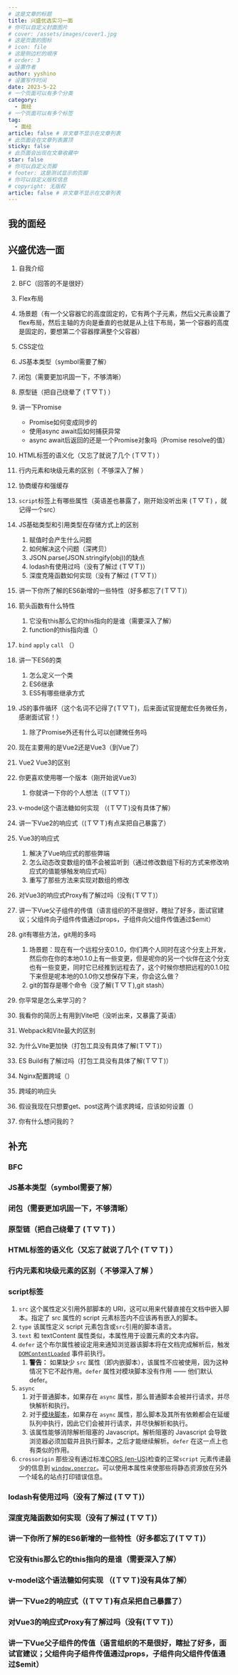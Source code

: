 ```yaml
---
# 这是文章的标题
title: 兴盛优选实习一面
# 你可以自定义封面图片
# cover: /assets/images/cover1.jpg
# 这是页面的图标
# icon: file
# 这是侧边栏的顺序
# order: 3
# 设置作者
author: yyshino
# 设置写作时间
date: 2023-5-22
# 一个页面可以有多个分类
category:
  - 面经
# 一个页面可以有多个标签
tag:
  - 面经
article: false # 非文章不显示在文章列表
# 此页面会在文章列表置顶
sticky: false
# 此页面会出现在文章收藏中
star: false
# 你可以自定义页脚
# footer: 这是测试显示的页脚
# 你可以自定义版权信息
# copyright: 无版权
article: false # 非文章不显示在文章列表
---
```


## 我的面经

## 兴盛优选一面

1. 自我介绍

2. BFC（回答的不是很好）

3. Flex布局

4. 场景题（有一个父容器它的高度固定的，它有两个子元素，然后父元素设置了flex布局，然后主轴的方向是垂直的也就是从上往下布局，第一个容器的高度是固定的，要想第二个容器撑满整个父容器）

5. CSS定位
6. JS基本类型（symbol需要了解）
7. 闭包（需要更加巩固一下，不够清晰）
8. 原型链（把自己绕晕了 (Ｔ▽Ｔ) ）
9. 讲一下Promise
   - Promise如何变成同步的
   - 使用async await后如何捕获异常
   - async await后返回的还是一个Promise对象吗（Promise resolve的值）
10. HTML标签的语义化（又忘了就说了几个 (Ｔ▽Ｔ) ）
11. 行内元素和块级元素的区别（ 不够深入了解 ）
12. 协商缓存和强缓存
13. `script`标签上有哪些属性（英语差也暴露了，刚开始没听出来  (Ｔ▽Ｔ) ，就记得一个src）
14. JS基础类型和引用类型在存储方式上的区别
    1. 赋值时会产生什么问题
    2. 如何解决这个问题（深拷贝）
    3. JSON.parse(JSON.stringify(obj))的缺点
    4. lodash有使用过吗（没有了解过 (Ｔ▽Ｔ)）
    5. 深度克隆函数如何实现（没有了解过 (Ｔ▽Ｔ)）
15. 讲一下你所了解的ES6新增的一些特性（好多都忘了(Ｔ▽Ｔ)）
16. 箭头函数有什么特性
    1. 它没有this那么它的this指向的是谁（需要深入了解）
    2. function的this指向谁（）
17. `bind` `apply` `call` （）
18. 讲一下ES6的类
    1. 怎么定义一个类
    2. ES6继承
    3. ES5有哪些继承方式
19. JS的事件循环（这个名词不记得了(Ｔ▽Ｔ)，后来面试官提醒宏任务微任务，感谢面试官！）
    1. 除了Promise外还有什么可以创建微任务吗
20. 现在主要用的是Vue2还是Vue3（到Vue了）
21. Vue2 Vue3的区别
22. 你更喜欢使用哪一个版本（刚开始说Vue3）
    1. 你就讲一下你的个人想法（(Ｔ▽Ｔ)）
23. v-model这个语法糖如何实现 （(Ｔ▽Ｔ)没有具体了解）
24. 讲一下Vue2的响应式（(Ｔ▽Ｔ)有点呆把自己暴露了）
25. Vue3的响应式
    1. 解决了Vue响应式的那些弊端
    2. 怎么动态改变数组的值不会被监听到（通过修改数组下标的方式来修改响应式的值能够触发响应式吗）
    3. 重写了那些方法来实现对数组的修改
26. 对Vue3的响应式Proxy有了解过吗（没有(Ｔ▽Ｔ)）
27. 讲一下Vue父子组件的传值（语言组织的不是很好，瞎扯了好多，面试官建议；父组件向子组件传值通过props，子组件向父组件传值通过$emit）
28. git有哪些方法，git用的多吗
    1. 场景题：现在有一个远程分支0.1.0，你们两个人同时在这个分支上开发，然后你在你的本地0.1.0上有一些变更，但是呢你的另一个伙伴在这个分支也有一些变更，同时它已经推到远程去了，这个时候你想把远程的0.1.0拉下来但是呢本地的0.1.0你又想保存下来，你会这么做？
    2. git的暂存是哪个命令（没了解(Ｔ▽Ｔ),git stash）
29. 你平常是怎么来学习的？
30. 我看你的简历上有用到Vite吧（没听出来，又暴露了英语）
31. Webpack和Vite最大的区别 
32. 为什么Vite更加快（打包工具没有具体了解(Ｔ▽Ｔ)）
33. ES Build有了解过吗（打包工具没有具体了解(Ｔ▽Ｔ)）
34. Nginx配置跨域（）
35. 跨域的响应头
36. 假设我现在只想要get、post这两个请求跨域，应该如何设置（）
37. 你有什么想问我的？





## 补充



### BFC



### JS基本类型（symbol需要了解）



### 闭包（需要更加巩固一下，不够清晰）



### 原型链（把自己绕晕了 (Ｔ▽Ｔ) ）



### HTML标签的语义化（又忘了就说了几个 (Ｔ▽Ｔ) ）



### 行内元素和块级元素的区别（ 不够深入了解 ）



### script标签

1. `src` 这个属性定义引用外部脚本的 URI，这可以用来代替直接在文档中嵌入脚本。指定了 src 属性的 script 元素标签内不应该再有嵌入的脚本。
2. `type` 该属性定义 script 元素包含或`src`引用的脚本语言。
3. `text` 和 textContent 属性类似，本属性用于设置元素的文本内容。
4. `defer` 这个布尔属性被设定用来通知浏览器该脚本将在文档完成解析后，触发 [`DOMContentLoaded`](https://developer.mozilla.org/zh-CN/docs/Web/API/Window/DOMContentLoaded_event) 事件前执行。
   1. **警告：** 如果缺少 `src` 属性（即内嵌脚本），该属性不应被使用，因为这种情况下它不起作用。`defer` 属性对模块脚本没有作用 —— 他们默认 defer。
5. `async` 
   1. 对于普通脚本，如果存在 `async` 属性，那么普通脚本会被并行请求，并尽快解析和执行。 
   2. 对于[模块脚本](https://developer.mozilla.org/zh-CN/docs/Web/JavaScript/Guide/Modules)，如果存在 `async` 属性，那么脚本及其所有依赖都会在延缓队列中执行，因此它们会被并行请求，并尽快解析和执行。 
   3. 该属性能够消除解析阻塞的 Javascript。解析阻塞的 Javascript 会导致浏览器必须加载并且执行脚本，之后才能继续解析。`defer` 在这一点上也有类似的作用。
6. `crossorigin` 那些没有通过标准[CORS (en-US)](https://developer.mozilla.org/en-US/docs/Web/HTTP/CORS)检查的正常`script` 元素传递最少的信息到 [`window.onerror`](https://developer.mozilla.org/zh-CN/docs/Web/API/Window/error_event)。可以使用本属性来使那些将静态资源放在另外一个域名的站点打印错误信息。



### lodash有使用过吗（没有了解过 (Ｔ▽Ｔ)）



### 深度克隆函数如何实现（没有了解过 (Ｔ▽Ｔ)）



### 讲一下你所了解的ES6新增的一些特性（好多都忘了(Ｔ▽Ｔ)）



### 它没有this那么它的this指向的是谁（需要深入了解）



### v-model这个语法糖如何实现 （(Ｔ▽Ｔ)没有具体了解）



### 讲一下Vue2的响应式（(Ｔ▽Ｔ)有点呆把自己暴露了）



### 对Vue3的响应式Proxy有了解过吗（没有(Ｔ▽Ｔ)）



### 讲一下Vue父子组件的传值（语言组织的不是很好，瞎扯了好多，面试官建议；父组件向子组件传值通过props，子组件向父组件传值通过$emit）